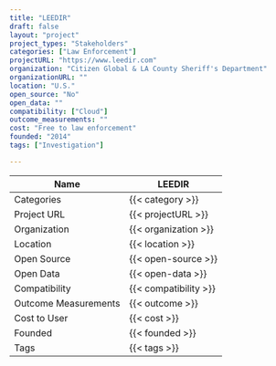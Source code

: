 ```yaml
---
title: "LEEDIR"
draft: false
layout: "project"
project_types: "Stakeholders"
categories: ["Law Enforcement"]
projectURL: "https://www.leedir.com"
organization: "Citizen Global & LA County Sheriff's Department"
organizationURL: ""
location: "U.S."
open_source: "No"
open_data: ""
compatibility: ["Cloud"]
outcome_measurements: ""
cost: "Free to law enforcement"
founded: "2014"
tags: ["Investigation"]

---
```



Name                    |  LEEDIR    
------------------------|----
Categories              | {{< category >}} 
Project URL             | {{< projectURL >}} 
Organization            | {{< organization >}} 
Location                | {{< location >}} 
Open Source             | {{< open-source >}} 
Open Data               | {{< open-data >}} 
Compatibility           | {{< compatibility >}} 
Outcome Measurements    | {{< outcome >}} 
Cost to User            | {{< cost >}} 
Founded                 | {{< founded >}} 
Tags                    | {{< tags >}} 

